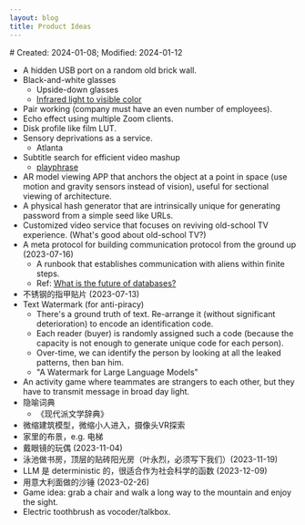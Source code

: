 ```yaml
---
layout: blog
title: Product Ideas
---
```


<span class="hidden-text"># Created: 2024-01-08; Modified: 2024-01-12</span>

<style>.hack li ul { margin: 0; padding: 0;}</style>

- A hidden USB port on a random old brick wall.
- Black-and-white glasses
  - Upside-down glasses
  - [Infrared light to visible color](https://www.cam.ac.uk/research/news/colour-changing-magnifying-glass-gives-clear-view-of-infrared-light)
- Pair working (company must have an even number of employees).
- Echo effect using multiple Zoom clients.
- Disk profile like film LUT.
- Sensory deprivations as a service.
  - Atlanta
- Subtitle search for efficient video mashup
  - [playphrase](https://www.playphrase.me/#/search?q=know+what+i'm+talking+about)
- AR model viewing APP that anchors the object at a point in space (use motion and gravity sensors instead of vision), useful for sectional viewing of architecture.
- A physical hash generator that are intrinsically unique for generating password from a simple seed like URLs.
- Customized video service that focuses on reviving old-school TV experience. (What's good about old-school TV?)
- A meta protocol for building communication protocol from the ground up (2023-07-16)
  - A runbook that establishes communication with aliens within finite steps.
  - Ref: [What is the future of databases?](https://filipnikolovski.com/posts/what-is-the-future-of-databases/)
- 不锈钢的指甲贴片 (2023-07-13)
- Text Watermark (for anti-piracy)
  - There's a ground truth of text. Re-arrange it (without significant deterioration) to encode an identification code.
  - Each reader (buyer) is randomly assigned such a code (because the capacity is not enough to generate unique code for each person).
  - Over-time, we can identify the person by looking at all the leaked patterns, then ban him.
  - "A Watermark for Large Language Models"
- An activity game where teammates are strangers to each other, but they have to transmit message in broad day light.
- 隐喻词典
  - 《现代派文学辞典》
- 微缩建筑模型，微缩小人进入，摄像头VR探索
- 家里的布景，e.g. 电梯
- 戴眼镜的玩偶 (2023-11-04)
- 泳池做书房，顶层的贴砖阳光房（叶永烈，必须写下我们）(2023-11-19)
- LLM 是 deterministic 的，很适合作为社会科学的函数 (2023-12-09)
- 用意大利面做的沙锤 (2023-02-26)
- Game idea: grab a chair and walk a long way to the mountain and enjoy the sight.
- Electric toothbrush as vocoder/talkbox.

<!--

- Dance club with shaky floor like in amusement parks.
- A handgun-shaped detector of network latency / ambient sound / ...
  - [WiFiman Signal Tracking](https://blog.ui.com/2021/08/19/wifiman-introduces-enhanced-signal-tracking-features/)
- cell phone => laptop trackpad
- pair working (company must have an even number of employees)
- Memoir hall: comfortable sofa moving through series of photos/paintings/music
- independent polling agency
  - (happening) online questionaire
- realtime sound beautifying
  - video beautifying
- glove + piano
  - virtual drum [aerodrums](https://aerodrums.com/home/)
- a surprise episode after the fake finale
- use eye tracking to interrogate suspect
- Improve writing ability with vocabulary size, word frequency as metrics
- A music manager that is cross-app
- 手制书 梦日记 顺序随机 但有唯一编号
- 餐厅里的展览
- 定制阅读，每年生成一本摘抄本

-->